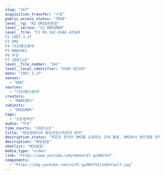 ```yaml
---
slug: "167"
acquisition_transfer: "수집"
public_access_status: "TRUE"
level__rg: "R2 DMZ&판문점"
level__series: "S2 DMZ&MDR"
level__file: "F1 RG 342-USAF-42549
F2 1967.3.27
F3 DMZ 
F4 7333통신중대
F5 MANCHES
F6 무성 
F7 10분11초"
level__file_number: "342"
level__local_identifier: "USAF-42549"
date: "1967.3.27"
venues: 
  - "DMZ"
sources: 
  - "7333통신중대"
creators: 
  - "MANCHES"
subjects: 
  - "DMZ&MDR"
tags: 
  - "오픈컬렉션"
audio: "무성"
time_courts: "10분11초"
title: "판문점에서의 중립국감시위원회 회의"
description_status: "북한과 한국의 DMZ를 순찰하는 군대 활동, DMZ에서 쌍안경을 관측지점으로 바라보고 있는 장면, 검문소를 지나는 차량과 근무 서는 헌병 모습이 담겨 있다."
description: "해당없음"
shotlist: "해당없음"
media_type: "video"
link: "https://www.youtube.com/embed/6l-guOW3tkI"
components: 
  - "https://img.youtube.com/vi/6l-guOW3tkI/sddefault.jpg"
---
```

